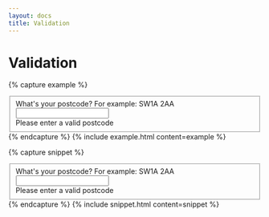 ```yaml
---
layout: docs
title: Validation
---
```


# Validation

{% capture example %}
<fieldset class="c-fieldset">
    <label class="c-label" for="postcode">
        What's your postcode?
    </label>
    <span class="c-label__metainfo">
        For example: SW1A 2AA
    </span>
    <div class="c-input">
        <input 
        id="postcode" 
        type="text" 
        name="postcode"
        pattern="[a-z]{1,15}"/>
    </div>
    <label class="input--error" for="postcode">
        Please enter a valid postcode
    </label>
</fieldset>
{% endcapture %}
{% include example.html content=example %}

{% capture snippet %}

<fieldset class="c-fieldset">
    <label class="c-label" for="postcode">
        What's your postcode?
    </label>
    <span class="c-label__metainfo">
        For example: SW1A 2AA
    </span>
    <div class="c-input">
        <input 
        id="postcode" 
        type="text" 
        name="postcode"
        pattern="[a-z]{1,15}"/>
    </div>
    <label class="input--error" for="postcode">
        Please enter a valid postcode
    </label>
</fieldset>
{% endcapture %}
{% include snippet.html content=snippet %}